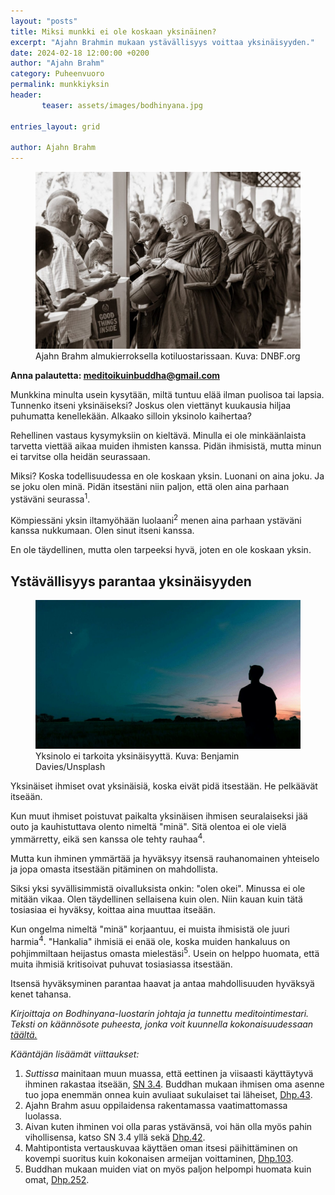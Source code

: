 ```yaml
---
layout: "posts"
title: Miksi munkki ei ole koskaan yksinäinen?
excerpt: "Ajahn Brahmin mukaan ystävällisyys voittaa yksinäisyyden."
date: 2024-02-18 12:00:00 +0200
author: "Ajahn Brahm"
category: Puheenvuoro
permalink: munkkiyksin
header: 
       teaser: assets/images/bodhinyana.jpg

entries_layout: grid

author: Ajahn Brahm
---
```

<figure>
<img src="assets/images/bodhinyana.jpg" alt="bodhinyana">
<figcaption> Ajahn Brahm almukierroksella kotiluostarissaan. Kuva: DNBF.org</figcaption>
</figure>

<b> Anna palautetta: meditoikuinbuddha@gmail.com</b>

Munkkina minulta usein kysytään, miltä tuntuu elää ilman puolisoa tai lapsia. Tunnenko itseni yksinäiseksi? Joskus olen viettänyt kuukausia hiljaa puhumatta kenellekään. Alkaako silloin yksinolo kaihertaa?

Rehellinen vastaus kysymyksiin on kieltävä. Minulla ei ole minkäänlaista tarvetta viettää aikaa muiden ihmisten kanssa. Pidän ihmisistä, mutta minun ei tarvitse olla heidän seurassaan. 

Miksi? Koska todellisuudessa en ole koskaan yksin. Luonani on aina joku. Ja se joku olen minä. Pidän itsestäni niin paljon, että olen aina parhaan ystäväni seurassa<sup>1</sup>.

Kömpiessäni yksin iltamyöhään luolaani<sup>2</sup> menen aina parhaan ystäväni kanssa nukkumaan. Olen sinut itseni kanssa. 

En ole täydellinen, mutta olen tarpeeksi hyvä, joten en ole koskaan yksin.

<h2>Ystävällisyys parantaa yksinäisyyden</h2>

<figure>
<img src="assets/images/yksin.jpg" alt="yksin">
<figcaption> Yksinolo ei tarkoita yksinäisyyttä. Kuva: Benjamin Davies/Unsplash </figcaption>
</figure>

Yksinäiset ihmiset ovat yksinäisiä, koska eivät pidä itsestään. He pelkäävät itseään. 

Kun muut ihmiset poistuvat paikalta yksinäisen ihmisen seuralaiseksi jää outo ja kauhistuttava olento nimeltä "minä". Sitä olentoa ei ole vielä ymmärretty, eikä sen kanssa ole tehty rauhaa<sup>4</sup>. 

Mutta kun ihminen ymmärtää ja hyväksyy itsensä rauhanomainen yhteiselo ja jopa omasta itsestään pitäminen on mahdollista.

Siksi yksi syvällisimmistä oivalluksista onkin: "olen okei". Minussa ei ole mitään vikaa. Olen täydellinen sellaisena kuin olen. Niin kauan kuin tätä tosiasiaa ei hyväksy, koittaa aina muuttaa itseään.

Kun ongelma nimeltä "minä" korjaantuu, ei muista ihmisistä ole juuri harmia<sup>4</sup>. "Hankalia" ihmisiä ei enää ole, koska muiden hankaluus on pohjimmiltaan heijastus omasta mielestäsi<sup>5</sup>. Usein on helppo huomata, että muita ihmisiä kritisoivat puhuvat tosiasiassa itsestään.

Itsensä hyväksyminen parantaa haavat ja antaa mahdollisuuden hyväksyä kenet tahansa.

<i>Kirjoittaja on Bodhinyana-luostarin johtaja ja tunnettu meditointimestari. Teksti on käännösote puheesta, jonka voit kuunnella kokonaisuudessaan <a href="https://www.youtube.com/watch?v=jniaUr_7438&t=2105s">täältä.</a> </i>

<i>Kääntäjän lisäämät viittaukset:</i>
1. <i>Suttissa</i> mainitaan muun muassa, että eettinen ja viisaasti käyttäytyvä ihminen rakastaa itseään, <a href="https://suttacentral.net/sn3.4/en/sujato">SN 3.4</a>. Buddhan mukaan ihmisen oma asenne tuo jopa enemmän onnea kuin avuliaat sukulaiset tai läheiset, <a href="https://suttacentral.net/dhp33-43/en/sujato">Dhp.43</a>.
2. Ajahn Brahm asuu oppilaidensa rakentamassa vaatimattomassa luolassa.
3. Aivan kuten ihminen voi olla paras ystävänsä, voi hän olla myös pahin vihollisensa, katso SN 3.4 yllä sekä <a href="https://suttacentral.net/dhp33-43/en/sujato">Dhp.42</a>.
4. Mahtipontista vertauskuvaa käyttäen oman itsesi päihittäminen on kovempi suoritus kuin kokonaisen armeijan voittaminen, <a href="https://suttacentral.net/dhp100-115/en/sujato">Dhp.103</a>.
5. Buddhan mukaan muiden viat on myös paljon helpompi huomata kuin omat, <a href="https://suttacentral.net/dhp235-255/en/sujato">Dhp.252</a>.
